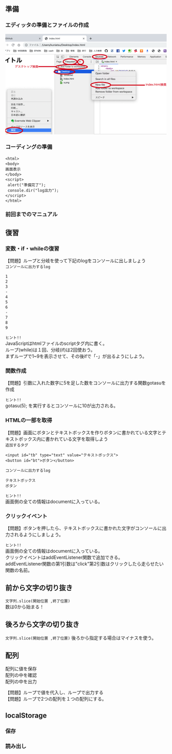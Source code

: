 ## 準備  

### エディッタの準備とファイルの作成
![chrome_devtoolsのエディッタ](chrome_editer.png "")

### コーディングの準備
```
<html>
<body>
画面表示
</body>
<script>
 alert("準備完了");
 console.dir("log出力");
</script>
</html>
```

### 前回までのマニュアル  





## 復習  
### 変数・if・whileの復習  
【問題】ループと分岐を使って下記のlogをコンソールに出しましょう   
 ` コンソールに出力するlog ` 
```
1
2
3
-
4
5
6
-
7
8
9
```
  
   
` ヒント!! `  
JavaScriptはhtmlファイルのscriptタグ内に書く。　　  
ループ(while)は１回、分岐(if)は2回使おう。    
まずループで1~9を表示させて、その後ifで「-」が出るようにしよう。  


### 関数作成  
【問題】引数に入れた数字に5を足した数をコンソールに出力する関数gotasuを作成   

` ヒント!! `  
gotasu(5); を実行するとコンソールに10が出力される。   


### HTMLの一部を取得    
【問題】画面にボタンとテキストボックスを作りボタンに書かれている文字とテキストボックス内に書かれている文字を取得しよう   
 `追加するタグ `  
```
<input id="tb" type="text" value="テキストボックス">
<button id="bt">ボタン</button>
```
   

 ` コンソールに出力するlog ` 
```
テキストボックス
ボタン
```
   

` ヒント!! `  
画面側の全ての情報はdocumentに入っている。    


### クリックイベント  
【問題】ボタンを押したら、テキストボックスに書かれた文字がコンソールに出力されるようにしましょう。

` ヒント!! `  
画面側の全ての情報はdocumentに入っている。   
クリックイベントはaddEventListener関数で追加できる。  
addEventListener関数の第1引数は"click"第2引数はクリックしたら走らせたい関数の名前。   



## 前から文字の切り抜き  
 ` 文字列.slice(開始位置 ,終了位置) `     
数は0から始まる！


## 後ろから文字の切り抜き  
 ` 文字列.slice(開始位置 ,終了位置) ` 
後ろから指定する場合はマイナスを使う。   


## 配列  
配列に値を保存      
配列の中を確認     
配列の中を出力     

【問題】ループで値を代入し、ループで出力する    
【問題】ループで2つの配列を１つの配列にする。   





## localStorage  

### 保存

### 読み出し